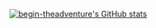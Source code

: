 [![begin-theadventure's GitHub stats](https://github-readme-stats.vercel.app/api?username=begin-theadventure&show_icons=true)](https://github.com/begin-theadventure)
